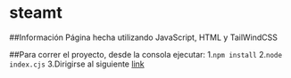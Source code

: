 # steamt
##Información
Página hecha utilizando JavaScript, HTML y TailWindCSS

##Para correr el proyecto, desde la consola ejecutar: 
1.`npm install` 
2.`node index.cjs`
3.Dirigirse al siguiente [link](http://localhost:8080/index.html)
